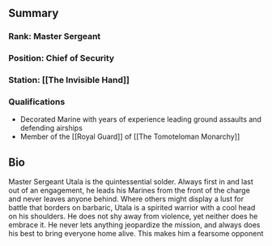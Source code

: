 ## Summary
### Rank: Master Sergeant
### Position: Chief of Security
### Station: [[The Invisible Hand]]
### Qualifications
- Decorated Marine with years of experience leading ground assaults and defending airships
- Member of the [[Royal Guard]] of [[The Tomoteloman Monarchy]]
## Bio
Master Sergeant Utala is the quintessential solder. Always first in and last out of an engagement, he leads his Marines from the front of the charge and never leaves anyone behind. Where others might display a lust for battle that borders on barbaric, Utala is a spirited warrior with a cool head on his shoulders. He does not shy away from violence, yet neither does he embrace it. He never lets anything jeopardize the mission, and always does his best to bring everyone home alive. This makes him a fearsome opponent